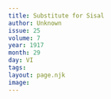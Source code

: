 ```yaml
---
title: Substitute for Sisal
author: Unknown
issue: 25
volume: 7
year: 1917
month: 29
day: VI
tags:
layout: page.njk
image:
---
```





